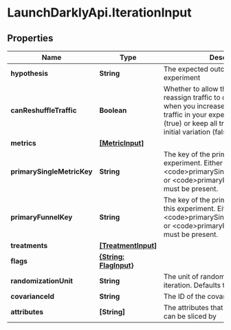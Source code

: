 # LaunchDarklyApi.IterationInput

## Properties

Name | Type | Description | Notes
------------ | ------------- | ------------- | -------------
**hypothesis** | **String** | The expected outcome of this experiment | 
**canReshuffleTraffic** | **Boolean** | Whether to allow the experiment to reassign traffic to different variations when you increase or decrease the traffic in your experiment audience (true) or keep all traffic assigned to its initial variation (false). Defaults to true. | [optional] 
**metrics** | [**[MetricInput]**](MetricInput.md) |  | 
**primarySingleMetricKey** | **String** | The key of the primary metric for this experiment. Either &lt;code&gt;primarySingleMetricKey&lt;/code&gt; or &lt;code&gt;primaryFunnelKey&lt;/code&gt; must be present. | [optional] 
**primaryFunnelKey** | **String** | The key of the primary funnel group for this experiment. Either &lt;code&gt;primarySingleMetricKey&lt;/code&gt; or &lt;code&gt;primaryFunnelKey&lt;/code&gt; must be present. | [optional] 
**treatments** | [**[TreatmentInput]**](TreatmentInput.md) |  | 
**flags** | [**{String: FlagInput}**](FlagInput.md) |  | 
**randomizationUnit** | **String** | The unit of randomization for this iteration. Defaults to user. | [optional] 
**covarianceId** | **String** | The ID of the covariance CSV | [optional] 
**attributes** | **[String]** | The attributes that this iteration&#39;s results can be sliced by | [optional] 


